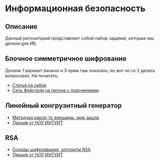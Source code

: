 # Информационная безопасность
## Описание
Данный репозиторий представляет собой набор заданий, которые мы делали для ИБ.
## Блочное симметричное шифрование
Делали 1 вариант (можно и 3 прям там показать, но вот че со 2 делать вопросики).
На почитать:
- [Статья на хабре](https://habr.com/ru/articles/140404/)
- [Сеть Фейстеля на питоне с пояснениями](https://www.geeksforgeeks.org/feistel-cipher/)

## Линейный конгруэнтный генератор
- [Методчка какой-то женщины, мне зашла](http://repo.ssau.ru/bitstream/Uchebnye-posobiya/Metody-zashity-informacii-ispolzuushie-generatory-psevdosluchainyh-chisel-Elektronnyi-resurs-ucheb-posobie-po-napravleniyam-podgot-bakalavrov-100301-Infor-68490/1/Орлова%20И.С.%20Методы%20защиты.pdf)
- [Лекция от НОУ ИНТУИТ](https://intuit.ru/studies/courses/691/547/lecture/12383?page=2)

## RSA
- [Основы шифроввания, алгоритм RSA](https://www.securitylab.ru/analytics/479009.php)
- [Лекция от НОУ ИНТУИТ](https://intuit.ru/studies/courses/13837/1234/lecture/31200?page=1)
